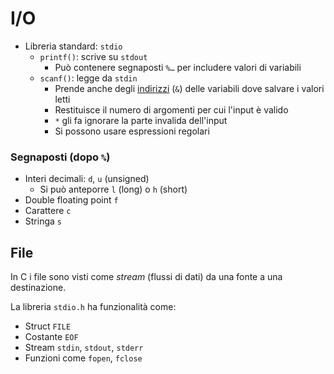 # I/O

- Libreria standard: `stdio`
    - `printf()`: scrive su `stdout`
        - Può contenere segnaposti `%…` per includere valori di variabili
    - `scanf()`: legge da `stdin`
        - Prende anche degli [indirizzi](puntatori) (`&`) delle variabili dove salvare i valori letti
        - Restituisce il numero di argomenti per cui l'input è valido
        - `*` gli fa ignorare la parte invalida dell'input
        - Si possono usare espressioni regolari

### Segnaposti (dopo `%`)

- Interi decimali: `d`, `u` (unsigned)
    - Si può anteporre `l` (long) o `h` (short)
- Double floating point `f`
- Carattere `c`
- Stringa `s`

## File

In C i file sono visti come *stream* (flussi di dati) da una fonte a una destinazione.

La libreria `stdio.h` ha funzionalità come:
- Struct `FILE`
- Costante `EOF`
- Stream `stdin`, `stdout`, `stderr`
- Funzioni come `fopen`, `fclose`